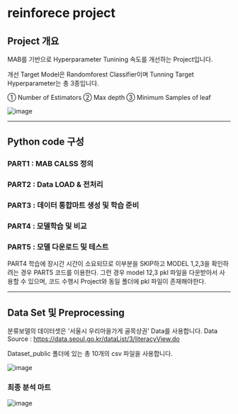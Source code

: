 # reinforece project

## Project 개요
MAB를 기반으로 Hyperparameter Tunining 속도를 개선하는 Project입니다.

개선 Target Model은 Randomforest Classifier이며 Tunning Target Hyperparameter는 총 3종입니다.

① Number of Estimators 
② Max depth 
③ Minimum Samples of leaf 

![image](https://user-images.githubusercontent.com/95091156/206911109-0ad87a37-31fb-4eb5-998d-1daf7377a12a.png)

* * *

## Python code 구성
### PART1 : MAB CALSS 정의
### PART2 : Data LOAD & 전처리 
### PART3 : 데이터 통합마트 생성 및 학습 준비
### PART4 : 모델학습 및 비교
### PART5 : 모델 다운로드 및 테스트

PART4 학습에 장시간 시간이 소요되므로 이부분을 SKIP하고 MODEL 1,2,3을 확인하려는 경우 PART5 코드를 이용한다.
그런 경우 model 12,3 pkl 파일을 다운받아서 사용할 수 있으며, 코드 수행시 Project와 동일 폴더에 pkl 파일이 존재해야한다.

* * *

## Data Set 및 Preprocessing

분류보델의 데이터셋은 '서울시 우리마을가게 골목상권' Data를 사용합니다.
Data Source : https://data.seoul.go.kr/dataList/3/literacyView.do

Dataset_public 폴더에 있는 총 10개의 csv 파일을 사용합니다.

![image](https://user-images.githubusercontent.com/95091156/206910447-27d76db2-6061-44d4-9a77-c027ba8b8b98.png)

### 최종 분석 마트

![image](https://user-images.githubusercontent.com/95091156/206910594-254e8e57-a354-4a44-a20e-3d42b3961034.png)


